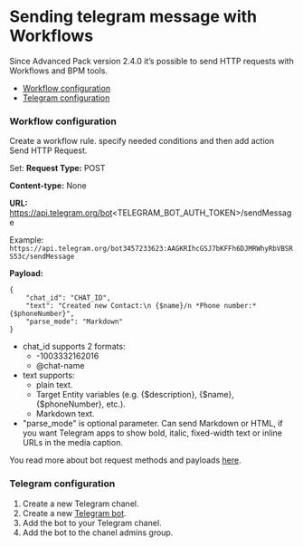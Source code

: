 # Sending telegram message with Workflows

Since Advanced Pack version 2.4.0 it’s possible to send HTTP requests with Workflows and BPM tools.

* [Workflow configuration](#workflow-configuration)
* [Telegram configuration](#telegram-configuration)


### Workflow configuration

Create a workflow rule. specify needed conditions and then add action Send HTTP Request.

Set:
**Request Type:** POST

**Content-type:** None

**URL:** https://api.telegram.org/bot<TELEGRAM_BOT_AUTH_TOKEN>/sendMessage

Example: `https://api.telegram.org/bot3457233623:AAGKRIhcGSJ7bKFFh6DJMRWhyRbVBSRS53c/sendMessage`

**Payload:**

```
{
    "chat_id": "CHAT_ID",
    "text": "Created new Contact:\n {$name}/n *Phone number:* {$phoneNumber}",
    "parse_mode": "Markdown"
}
```

* chat_id supports 2 formats:
	- -1003332162016
	- @chat-name
* text supports:
	- plain text.
	- Target Entity variables (e.g. {$description}, {$name}, {$phoneNumber}, etc.).
	- Markdown text. 
* "parse_mode" is optional parameter. Can send Markdown or HTML, if you want Telegram apps to show bold, italic, fixed-width text or inline URLs in the media caption.

You read more about bot request methods and payloads [here](https://core.telegram.org/bots/api).

### Telegram configuration

1. Create a new Telegram chanel.
2. Create a new [Telegram bot](https://core.telegram.org/bots#3-how-do-i-create-a-bot).
3. Add the bot to your Telegram chanel.
4. Add the bot to the chanel admins group.
